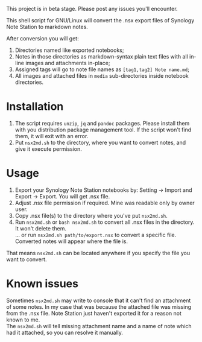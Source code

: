 This project is in beta stage. Please post any issues you'll encounter.

This shell script for GNU/Linux will convert the .nsx export files of Synology Note Station to markdown notes.

After conversion you will get:
1) Directories named like exported notebooks;
2) Notes in those directories as markdown-syntax plain text files with all in-line images and attachments in-place;
3) Assigned tags will go to note file names as `[tag1,tag2] Note name.md`;
3) All images and attached files in `media` sub-directories inside notebook directories.

# Installation
1) The script requires `unzip`, `jq` and `pandoc` packages. Please install them with you distribution package management tool. If the script won't find them, it will exit with an error.
2) Put `nsx2md.sh` to the directory, where you want to convert notes, and give it execute permission.

# Usage
1) Export your Synology Note Station notebooks by: Setting -> Import and Export -> Export. You will get .nsx file.
2) Adjust .nsx file permission if required. Mine was readable only by owner user.
3) Copy .nsx file(s) to the directory where you've put `nsx2md.sh`.
4) Run `nsx2md.sh` or `bash nsx2md.sh` to convert all .nsx files in the directory. It won't delete them.  
... or run `nsx2md.sh path/to/export.nsx` to convert a specific file. Converted notes will appear where the file is.

That means `nsx2md.sh` can be located anywhere if you specify the file you want to convert.

# Known issues
Sometimes `nsx2md.sh` may write to console that it can't find an attachment of some notes. In my case that was because the attached file was missing from the .nsx file. Note Station just haven't exported it for a reason not known to me.  
The `nsx2md.sh` will tell missing attachment name and a name of note which had it attached, so you can resolve it manually.
